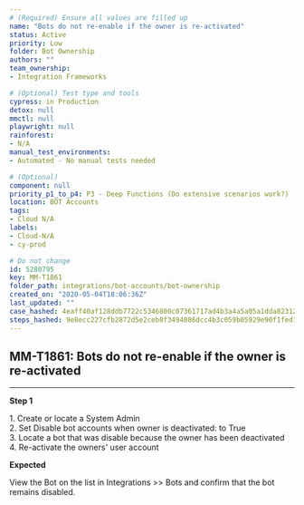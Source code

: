 ```yaml
---
# (Required) Ensure all values are filled up
name: "Bots do not re-enable if the owner is re-activated"
status: Active
priority: Low
folder: Bot Ownership
authors: ""
team_ownership: 
- Integration Frameworks

# (Optional) Test type and tools
cypress: in Production
detox: null
mmctl: null
playwright: null
rainforest: 
- N/A
manual_test_environments: 
- Automated - No manual tests needed

# (Optional)
component: null
priority_p1_to_p4: P3 - Deep Functions (Do extensive scenarios work?)
location: BOT Accounts
tags: 
- Cloud N/A
labels: 
- Cloud-N/A
- cy-prod

# Do not change
id: 5280795
key: MM-T1861
folder_path: integrations/bot-accounts/bot-ownership
created_on: "2020-05-04T18:06:36Z"
last_updated: ""
case_hashed: 4eaff40af128ddb7722c5346800c07361717ad4b3a4a5a05a1dda82312107f82c47777f6da80f838c65387159e95bb56
steps_hashed: 9e8ecc227cfb2872d5e2ceb8f3494086dcc4b3c059b05929e90f1fed18258be42064252e4bea1396f8e6dab1e4ded75f
---
```


## MM-T1861: Bots do not re-enable if the owner is re-activated

---

**Step 1**

1\. Create or locate a System Admin\
2\. Set Disable bot accounts when owner is deactivated: to True\
3\. Locate a bot that was disable because the owner has been deactivated\
4\. Re-activate the owners' user account

**Expected**

View the Bot on the list in Integrations >> Bots and confirm that the bot remains disabled.
